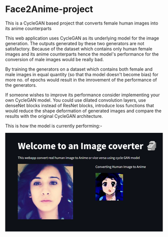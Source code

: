 # Face2Anime-project
This is a CycleGAN based project that converts female human images into its anime counterparts 

This web application uses CycleGAN as its underlying model for the image generation. The outputs generated by these two generators are not satisfactory. 
Because of the dataset which contains only human female images and its anime counterparts hence the model's performance for the conversion of male images would be really bad. 

By training the generators on a dataset which contains both female and male images in equal quantity (so that tha model doesn't become bias) for more no. of epochs would result in the imrovement of the performance of the generators. 

If someone wishes to improve its performance consider implementing your own CycleGAN model. You could use dilated convolution layers, use denseNet blocks instead of ResNet blocks, introduce loss functions that would reduce the shape deformation of generated images and compare the results with the original CycleGAN architecture. 


This is how the model is currently performing:- 


![plot](./output_img/image1.png)